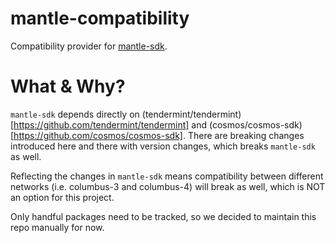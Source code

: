 # mantle-compatibility

Compatibility provider for [mantle-sdk](https://github.com/terra-project/mantle-sdk).

# What & Why?

`mantle-sdk` depends directly on (tendermint/tendermint)[https://github.com/tendermint/tendermint] and (cosmos/cosmos-sdk)[https://github.com/cosmos/cosmos-sdk]. There are breaking changes introduced here and there with version changes, which breaks `mantle-sdk` as well.

Reflecting the changes in `mantle-sdk` means compatibility between different networks (i.e. columbus-3 and columbus-4) will break as well, which is NOT an option for this project.

Only handful packages need to be tracked, so we decided to maintain this repo manually for now. 
